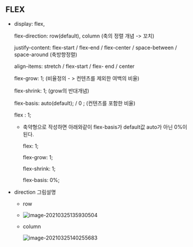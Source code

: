 ## FLEX

- display: flex,

  flex-direction: row(default), column (축의 정렬 개념 -> 꼬치) 

  justify-content: flex-start / flex-end / flex-center / space-between / space-around (축방향정렬)

  align-items: stretch / flex-start / flex- end / center 

  flex-grow: 1; (비율정의 - > 컨텐츠를 제외한 여백의 비율)

  flex-shrink: 1; (grow의 반대개념)

  flex-basis: auto(default); / 0 ; (컨텐츠를 포함한 비율)

  

  flex : 1;

  - 축약형으로 작성하면 아래와같이 flex-basis가 default값 auto가 아닌 0%이 된다.

    flex: 1;

      flex-grow: 1;

      flex-shrink: 1;

      flex-basis: 0%;



- direction 그림설명

  - row

    

  - ![image-20210325135930504](C:\Users\USER\AppData\Roaming\Typora\typora-user-images\image-20210325135930504.png)

  - column

    ![image-20210325140255683](C:\Users\USER\AppData\Roaming\Typora\typora-user-images\image-20210325140255683.png)

